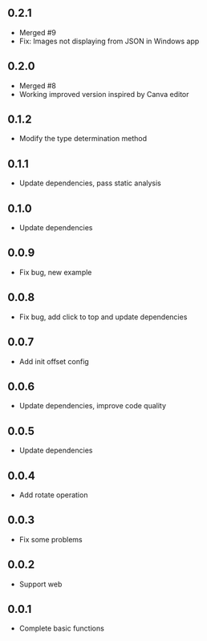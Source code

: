 ## 0.2.1

* Merged #9 
* Fix: Images not displaying from JSON in Windows app

## 0.2.0

* Merged #8 
* Working improved version inspired by Canva editor

## 0.1.2

* Modify the type determination method


## 0.1.1

* Update dependencies, pass static analysis


## 0.1.0

* Update dependencies


## 0.0.9

* Fix bug, new example


## 0.0.8

* Fix bug, add click to top and update dependencies


## 0.0.7

* Add init offset config


## 0.0.6

* Update dependencies, improve code quality


## 0.0.5

* Update dependencies

## 0.0.4

* Add rotate operation


## 0.0.3

* Fix some problems


## 0.0.2

* Support web


## 0.0.1

* Complete basic functions




















